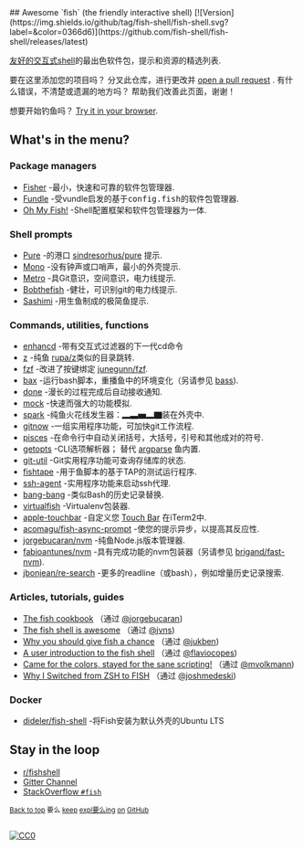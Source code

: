 <div class="github-widget" data-repo="jorgebucaran/awesome-fish"></div>
<script async src="https://pagead2.googlesyndication.com/pagead/js/adsbygoogle.js"></script><ins class="adsbygoogle" style="display:block" data-ad-client="ca-pub-6890694312814945" data-ad-slot="5473692530" data-ad-format="auto"  data-full-width-responsive="true"></ins><script>(adsbygoogle = window.adsbygoogle || []).push({});</script>
## Awesome `fish` (the friendly interactive shell) [![Version](https://img.shields.io/github/tag/fish-shell/fish-shell.svg?label=&color=0366d6)](https://github.com/fish-shell/fish-shell/releases/latest)

 <a href="https://github.com/fish-shell/fish-shell" title="鱼">友好的交互式shell</a>的最出色软件包，提示和资源的精选列表.

 要在这里添加您的项目吗？  分叉此仓库，进行更改并 [open a pull request](https://github.com/jorgebucaran/awesome-fish/fork) .  有什么错误，不清楚或遗漏的地方吗？  帮助我们改善此页面，谢谢！

想要开始钓鱼吗？ [Try it in your browser](https://rootnroll.com/d/fish-shell).

## What's in the menu?

### Package managers

- [Fisher](https://github.com/jorgebucaran/fisher) -最小，快速和可靠的软件包管理器.
- [Fundle](https://github.com/danhper/fundle) -受vundle启发的基于<samp>config.fish</samp>的软件包管理器.
- [Oh My Fish!](https://github.com/oh-my-fish/oh-my-fish) -Shell配置框架和软件包管理器为一体.

### Shell prompts

- [Pure](https://github.com/rafaelrinaldi/pure) -的港口 [sindresorhus/pure](https://github.com/sindresorhus/pure) 提示.
- [Mono](https://github.com/fishpkg/fish-prompt-mono) -没有钟声或口哨声，最小的外壳提示.
- [Metro](https://github.com/fishpkg/fish-prompt-metro) -具Git意识，空间意识，电力线提示.
- [Bobthefish](https://github.com/oh-my-fish/theme-bobthefish) -健壮，可识别git的电力线提示.
- [Sashimi](https://github.com/isacikgoz/sashimi) -用生鱼制成的极简鱼提示.

### Commands, utilities, functions

- [enhancd](https://github.com/b4b4r07/enhancd) -带有交互式过滤器的下一代cd命令
- [z](https://github.com/jethrokuan/z) -纯鱼 [rupa/z](https://github.com/rupa/z)类似的目录跳转.
- [fzf](https://github.com/jethrokuan/fzf) -改进了按键绑定 [junegunn/fzf](https://github.com/junegunn/fzf).
- [bax](https://github.com/jorgebucaran/fish-bax) -运行bash脚本，重播鱼中的环境变化（另请参见 [bass](https://github.com/edc/bass)).
- [done](https://github.com/franciscolourenco/done) -漫长的过程完成后自动接收通知.
- [mock](https://github.com/matchai/fish-mock) -快速而强大的功能模拟.
- [spark](https://github.com/jorgebucaran/fish-spark) -纯鱼火花线发生器：▂▃▅▂▇装在外壳中.
- [gitnow](https://github.com/joseluisq/gitnow) -一组实用程序功能，可加快git工作流程.
- [pisces](https://github.com/laughedelic/pisces) -在命令行中自动关闭括号，大括号，引号和其他成对的符号.
- [getopts](https://github.com/jorgebucaran/fish-getopts)  -CLI选项解析器；  替代 [argparse](https://fishshell.com/docs/current/commands.html#argparse) 鱼内置.
- [git-util](https://github.com/fishpkg/fish-git-util) -Git实用程序功能可查询存储库的状态.
- [fishtape](https://github.com/jorgebucaran/fishtape) -用于鱼脚本的基于TAP的测试运行程序.
- [ssh-agent](https://github.com/danhper/fish-ssh-agent) -实用程序功能来启动ssh代理.
- [bang-bang](https://github.com/oh-my-fish/plugin-bang-bang) -类似Bash的历史记录替换.
- [virtualfish](https://github.com/adambrenecki/virtualfish) -Virtualenv包装器.
- [apple-touchbar](https://github.com/rodrigobdz/fish-apple-touchbar) -自定义您 [Touch Bar](https://developer.apple.com/design/human-interface-guidelines/macos/touch-bar/touch-bar-overview) 在iTerm2中.
- [acomagu/fish-async-prompt](https://github.com/acomagu/fish-async-prompt) -使您的提示异步，以提高其反应性. 
- [jorgebucaran/nvm](https://github.com/jorgebucaran/fish-nvm) -纯鱼Node.js版本管理器.
- [fabioantunes/nvm](https://github.com/FabioAntunes/fish-nvm) -具有完成功能的nvm包装器（另请参见 [brigand/fast-nvm](https://github.com/brigand/fast-nvm-fish)).
- [jbonjean/re-search](https://github.com/jbonjean/re-search) -更多的readline（或bash），例如增量历史记录搜索.

### Articles, tutorials, guides

- [The fish cookbook](https://github.com/jorgebucaran/fish-cookbook) （通过 [@jorgebucaran](https://github.com/jorgebucaran))
- [The fish shell is awesome](https://jvns.ca/blog/2017/04/23/the-fish-shell-is-awesome/) （通过 [@jvns](https://github.com/jvns))
- [Why you should give fish a chance](https://dev.to/jukben/why-you-should-give-a-chance-to-fish-shell-5a0l) （通过 [@jukben](https://github.com/jukben))
- [A user introduction to the fish shell](https://flaviocopes.com/fish-shell/) （通过 [@flaviocopes](https://github.com/flaviocopes))
- [Came for the colors, stayed for the sane scripting!](https://mvolkmann.github.io/fish-article/) （通过 [@mvolkmann](https://github.com/mvolkmann))
- [Why I Switched from ZSH to FISH](https://dev.to/joshmedeski/why-i-switched-from-zsh-to-fish-2j17) （通过 [@joshmedeski](https://github.com/joshmedeski)) 

### Docker

- [dideler/fish-shell](https://hub.docker.com/r/dideler/fish-shell) -将Fish安装为默认外壳的Ubuntu LTS

## Stay in the loop

- [r/fishshell](https://www.reddit.com/r/fishshell)
- [Gitter Channel](https://gitter.im/fish-shell/fish-shell)
- [StackOverflow `#fish`](https://stackoverflow.com/questions/tagged/fish)

<sup>[Back to top](#awesome-fish-) 要么 [keep](https://github.com/topics/fish-shell) [expl要么ing](https://github.com/topics/fish-packages) [on](https://github.com/topics/fish) [GitHub](https://github.com/topics/fish-prompt)</sup>

<h2></h2>

[![CC0](http://mirrors.creativecommons.org/presskit/buttons/88x31/svg/cc-zero.svg)](https://creativecommons.org/publicdomain/zero/1.0/)
